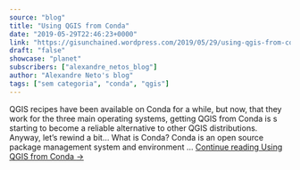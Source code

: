 ```yaml
---
source: "blog"
title: "Using QGIS from Conda"
date: "2019-05-29T22:46:23+0000"
link: "https://gisunchained.wordpress.com/2019/05/29/using-qgis-from-conda/"
draft: "false"
showcase: "planet"
subscribers: ["alexandre_netos_blog"]
author: "Alexandre Neto's blog"
tags: ["sem categoria", "conda", "qgis"]
---
```


QGIS recipes have been available on Conda for a while, but now, that they work for the three main operating systems, getting QGIS from Conda is s starting to become a reliable alternative to other QGIS distributions. Anyway, let&#8217;s rewind a bit&#8230; What is Conda? Conda is an open source package management system and environment &#8230; <a class="more-link" href="https://gisunchained.wordpress.com/2019/05/29/using-qgis-from-conda/">Continue reading <span class="screen-reader-text">Using QGIS from&#160;Conda</span> <span class="meta-nav">&#8594;</span></a>
